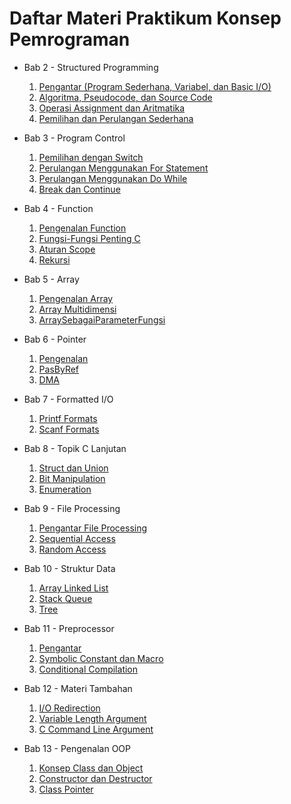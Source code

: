 <h1>Daftar Materi Praktikum Konsep Pemrograman</h1>

- Bab 2 - Structured Programming
  1. [Pengantar (Program Sederhana, Variabel, dan Basic I/O)](https://github.com/Swordigo15/PraktikumKP2023/blob/main/Bab%202-StructuredProgramming/1-PengantarProgramSederhanaVariabel.md)
  2. [Algoritma, Pseudocode, dan Source Code](https://github.com/Swordigo15/PraktikumKP2023/blob/main/Bab%202-StructuredProgramming/2-AlgoritmaPseudocodeSourcecode.md)
  3. [Operasi Assignment dan Aritmatika](https://github.com/Swordigo15/PraktikumKP2023/blob/main/Bab%202-StructuredProgramming/3-OperasiAssignmentdanAritmatika.md)
  4. [Pemilihan dan Perulangan Sederhana](https://github.com/Swordigo15/PraktikumKP2023/blob/main/Bab%202-StructuredProgramming/4-PemilihandanPerulanganSederhana.md)

- Bab 3 - Program Control
  1. [Pemilihan dengan Switch](https://github.com/Swordigo15/PraktikumKP2023/blob/main/Bab%203-ProgramControl/1-PemilihanDenganSwitch.md)
  2. [Perulangan Menggunakan For Statement](https://github.com/Swordigo15/PraktikumKP2023/blob/main/Bab%203-ProgramControl/2-PerulanganMenggunakanFor.md)
  3. [Perulangan Menggunakan Do While](https://github.com/Swordigo15/PraktikumKP2023/blob/main/Bab%203-ProgramControl/3-PerulanganMenggunakanDoWhile.md)
  4. [Break dan Continue](https://github.com/Swordigo15/PraktikumKP2023/blob/main/Bab%203-ProgramControl/4-BreakAndContinue.md)

- Bab 4 - Function
  1. [Pengenalan Function](https://github.com/Swordigo15/PraktikumKP2023/blob/main/Bab%204-CFunction/1-PengenalanFunction.md)
  2. [Fungsi-Fungsi Penting C](https://github.com/Swordigo15/PraktikumKP2023/blob/main/Bab%204-CFunction/2-FungsiLibraryC.md)
  3. [Aturan Scope](https://github.com/Swordigo15/PraktikumKP2023/blob/main/Bab%204-CFunction/3-Scope.md)
  4. [Rekursi](https://github.com/Swordigo15/PraktikumKP2023/blob/main/Bab%204-CFunction/4-Rekursi.md)

- Bab 5 - Array
  1. [Pengenalan Array](https://github.com/Swordigo15/PraktikumKP2023/blob/main/Bab%205-Array/1-PengenalanArray.md)
  2. [Array Multidimensi](https://github.com/Swordigo15/PraktikumKP2023/blob/main/Bab%205-Array/2-ArrayMultidimensi.md)
  3. [ArraySebagaiParameterFungsi](https://github.com/Swordigo15/PraktikumKP2023/blob/main/Bab%205-Array/3-ArraySebagaiParameterFungsi.md)

- Bab 6 - Pointer
  1. [Pengenalan](https://github.com/Swordigo15/PraktikumKP2023/blob/main/Bab%206-Pointer/1-Pengenalan.md)
  2. [PasByRef](https://github.com/Swordigo15/PraktikumKP2023/blob/main/Bab%206-Pointer/2-PasByRef.md)
  3. [DMA](https://github.com/Swordigo15/PraktikumKP2023/blob/main/Bab%206-Pointer/3-DMA.md)
  
- Bab 7 - Formatted I/O
  1. [Printf Formats](https://github.com/Swordigo15/PraktikumKP2023/blob/main/Bab%207-FormattedIO/1-PrintfFormats.md)
  2. [Scanf Formats](https://github.com/Swordigo15/PraktikumKP2023/blob/main/Bab%207-FormattedIO/2-ScanfFormats.md)

- Bab 8 - Topik C Lanjutan
    1. [Struct dan Union](https://github.com/Swordigo15/PraktikumKP2023/blob/main/Bab%208-TopikCLanjutan/1-StructUnion.md)
    2. [Bit Manipulation](https://github.com/Swordigo15/PraktikumKP2023/blob/main/Bab%208-TopikCLanjutan/2-BitManipulation.md)
    3. [Enumeration](https://github.com/Swordigo15/PraktikumKP2023/blob/main/Bab%208-TopikCLanjutan/3-Enum.md)

- Bab 9 - File Processing
    1. [Pengantar File Processing](https://github.com/Swordigo15/PraktikumKP2023/blob/main/Bab%209-FileProcessing/1-Pengantar.md)
    2. [Sequential Access](https://github.com/Swordigo15/PraktikumKP2023/blob/main/Bab%209-FileProcessing/2-SequentialAccess.md)
    3. [Random Access](https://github.com/Swordigo15/PraktikumKP2023/blob/main/Bab%209-FileProcessing/3-RandomAccess.md)

- Bab 10 - Struktur Data
    1. [Array Linked List](10-Preprocessor/1-ArrayLinkedList.md)
    2. [Stack Queue](Bab10-Preprocessor/2-StackQueue.md)
    3. [Tree](Bab10-Preprocessor/3-Tree.md)

- Bab 11 - Preprocessor
    1. [Pengantar](11-Preprocessor/1-Pengantar.md)
    2. [Symbolic Constant dan Macro](Bab11-Preprocessor/2-SymbolicConstantDanMacro.md)
    3. [Conditional Compilation](Bab11-Preprocessor/3-ConditionalCompilation.md)

- Bab 12 - Materi Tambahan
    1. [I/O Redirection](Bab12-MateriTambahan/1-RedirectingInputOutput.md)
    2. [Variable Length Argument](Bab12-MateriTambahan/2-VariableLengthArg.md)
    3. [C Command Line Argument](Bab12-MateriTambahan/3-CCommandLineArg.md)

- Bab 13 - Pengenalan OOP
    1. [Konsep Class dan Object](Bab13-PengenalanOOP/1-KonsepClassObject.md)
    2. [Constructor dan Destructor](Bab13-PengenalanOOP/2-ConstructorDanDestructor.md)
    3. [Class Pointer](Bab13-PengenalanOOP/3-ClassPointer.md)
